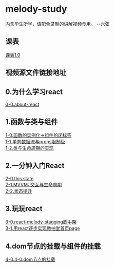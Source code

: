 # melody-study
   内含毕生所学，请配合录制的讲解视频食用。 --六弦

## 课表
  <a href='./courseware.md'>课表1.0</a>

## 视频源文件链接地址

## 0.为什么学习react
  <a href ='/doc/0.为什么学习react/0-0.about-react.md'>0-0.about-react</a> 

## 1.函数与类与组件
  <a href ='/doc/1.函数与类与组件/1-0.函数的实例化=>组件的闭标签.md'>1-0.函数的实例化=>组件的闭标签</a> <br/>
  <a href ='/doc/1.函数与类与组件/1-1.单向数据流与props限制级.md'>1-1.单向数据流与props限制级</a> <br/>
  <a href ='/doc/1.函数与类与组件/1-2.类与生命周期的实现.md'>1-2.类与生命周期的实现</a> <br/>

## 2.一分钟入门React 
  <a href='/doc/2.一分钟入门React/2-0.this.state.md'>2-0.this.state</a><br/>
  <a href='/doc/2.一分钟入门React/2-1.MVVM:  交互与生命周期.md'>2-1.MVVM:  交互与生命周期</a><br/>
  <a href='/doc/2.一分钟入门React/2-2.状态提升.md'>2-2.状态提升</a><br/>
  
## 3.玩玩react 
  <a href='/doc/3.玩玩react/3.0.react-melody-stagging脚手架.md'>3-0.react-melody-stagging脚手架</a><br/>
  <a href='/doc/3.玩玩react/3.1 用react逐步实现微拍堂首页page.md'>3-1.用react逐步实现微拍堂首页page</a><br/>

## 4.dom节点的挂载与组件的挂载
  <a href='/doc/4.dom节点的挂载与组件的挂载/4-0.4-0.dom节点的挂载.md'>4-0.4-0.dom节点的挂载</a><br/>
